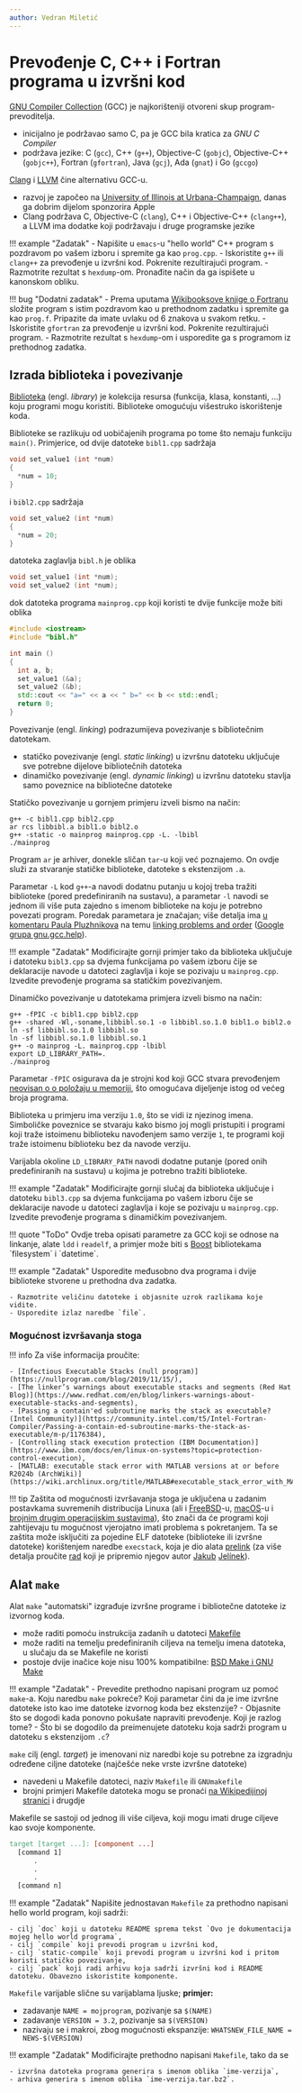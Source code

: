 ```yaml
---
author: Vedran Miletić
---
```


# Prevođenje C, C++ i Fortran programa u izvršni kod

[GNU Compiler Collection](https://en.wikipedia.org/wiki/GNU_Compiler_Collection) (GCC) je najkorišteniji otvoreni skup program-prevoditelja.

- inicijalno je podržavao samo C, pa je GCC bila kratica za *GNU C Compiler*
- podržava jezike: C (`gcc`), C++ (`g++`), Objective-C (`gobjc`), Objective-C++ (`gobjc++`), Fortran (`gfortran`), Java (`gcj`), Ada (`gnat`) i Go (`gccgo`)

[Clang](https://en.wikipedia.org/wiki/Clang) i [LLVM](https://en.wikipedia.org/wiki/LLVM) čine alternativu GCC-u.

- razvoj je započeo na [University of Illinois at Urbana-Champaign](https://illinois.edu/), danas ga dobrim dijelom sponzorira Apple
- Clang podržava C, Objective-C (`clang`), C++ i Objective-C++ (`clang++`), a LLVM ima dodatke koji podržavaju i druge programske jezike

!!! example "Zadatak"
    - Napišite u `emacs`-u "hello world" C++ program s pozdravom po vašem izboru i spremite ga kao `prog.cpp`.
    - Iskoristite `g++` ili `clang++` za prevođenje u izvršni kod. Pokrenite rezultirajući program.
    - Razmotrite rezultat s `hexdump`-om. Pronađite način da ga ispišete u kanonskom obliku.

!!! bug "Dodatni zadatak"
    - Prema uputama [Wikibooksove knjige o Fortranu](https://en.wikibooks.org/wiki/Fortran/Hello_world) složite program s istim pozdravom kao u prethodnom zadatku i spremite ga kao `prog.f`. Pripazite da imate uvlaku od 6 znakova u svakom retku.
    - Iskoristite `gfortran` za prevođenje u izvršni kod. Pokrenite rezultirajući program.
    - Razmotrite rezultat s `hexdump`-om i usporedite ga s programom iz prethodnog zadatka.

## Izrada biblioteka i povezivanje

[Biblioteka](https://en.wikipedia.org/wiki/Library_(computing)) (engl. *library*) je kolekcija resursa (funkcija, klasa, konstanti, ...) koju programi mogu koristiti. Biblioteke omogućuju višestruko iskorištenje koda.

Biblioteke se razlikuju od uobičajenih programa po tome što nemaju funkciju `main()`. Primjerice, od dvije datoteke `bibl1.cpp` sadržaja

``` c++
void set_value1 (int *num)
{
  *num = 10;
}
```

i `bibl2.cpp` sadržaja

``` c++
void set_value2 (int *num)
{
  *num = 20;
}
```

datoteka zaglavlja `bibl.h` je oblika

``` c++
void set_value1 (int *num);
void set_value2 (int *num);
```

dok datoteka programa `mainprog.cpp` koji koristi te dvije funkcije može biti oblika

``` c++
#include <iostream>
#include "bibl.h"

int main ()
{
  int a, b;
  set_value1 (&a);
  set_value2 (&b);
  std::cout << "a=" << a << " b=" << b << std::endl;
  return 0;
}
```

Povezivanje (engl. *linking*) podrazumijeva povezivanje s bibliotečnim datotekam.

- statičko povezivanje (engl. *static linking*) u izvršnu datoteku uključuje sve potrebne dijelove bibliotečnih datoteka
- dinamičko povezivanje (engl. *dynamic linking*) u izvršnu datoteku stavlja samo poveznice na bibliotečne datoteke

Statičko povezivanje u gornjem primjeru izveli bismo na način:

``` shell
g++ -c bibl1.cpp bibl2.cpp
ar rcs libbibl.a bibl1.o bibl2.o
g++ -static -o mainprog mainprog.cpp -L. -lbibl
./mainprog
```

Program `ar` je arhiver, donekle sličan `tar`-u koji već poznajemo. On ovdje služi za stvaranje statičke biblioteke, datoteke s ekstenzijom `.a`.

Parametar `-L` kod `g++`-a navodi dodatnu putanju u kojoj treba tražiti biblioteke (pored predefiniranih na sustavu), a parametar `-l` navodi se jednom ili više puta zajedno s imenom biblioteke na koju je potrebno povezati program. Poredak parametara je značajan; više detalja ima [u komentaru Paula Pluzhnikova](https://groups.google.com/g/gnu.gcc.help/c/muvgXVAU6l0/m/fVpqbXYp7cEJ) na temu [linking problems and order](https://groups.google.com/g/gnu.gcc.help/c/muvgXVAU6l0/m/soh5AV77U3gJ) ([Google grupa gnu.gcc.help](https://groups.google.com/g/gnu.gcc.help/)).

!!! example "Zadatak"
    Modificirajte gornji primjer tako da biblioteka uključuje i datoteku `bibl3.cpp` sa dvjema funkcijama po vašem izboru čije se deklaracije navode u datoteci zaglavlja i koje se pozivaju u `mainprog.cpp`. Izvedite prevođenje programa sa statičkim povezivanjem.

Dinamičko povezivanje u datotekama primjera izveli bismo na način:

``` shell
g++ -fPIC -c bibl1.cpp bibl2.cpp
g++ -shared -Wl,-soname,libbibl.so.1 -o libbibl.so.1.0 bibl1.o bibl2.o
ln -sf libbibl.so.1.0 libbibl.so
ln -sf libbibl.so.1.0 libbibl.so.1
g++ -o mainprog -L. mainprog.cpp -lbibl
export LD_LIBRARY_PATH=.
./mainprog
```

Parametar `-fPIC` osigurava da je strojni kod koji GCC stvara prevođenjem [neovisan o o položaju u memoriji](https://en.wikipedia.org/wiki/Position-independent_code), što omogućava dijeljenje istog od većeg broja programa.

Biblioteka u primjeru ima verziju `1.0`, što se vidi iz njezinog imena. Simboličke poveznice se stvaraju kako bismo joj mogli pristupiti i programi koji traže istoimenu biblioteku navođenjem samo verzije `1`, te programi koji traže istoimenu biblioteku bez da navode verziju.

Varijabla okoline `LD_LIBRARY_PATH` navodi dodatne putanje (pored onih predefiniranih na sustavu) u kojima je potrebno tražiti biblioteke.

!!! example "Zadatak"
    Modificirajte gornji slučaj da biblioteka uključuje i datoteku `bibl3.cpp` sa dvjema funkcijama po vašem izboru čije se deklaracije navode u datoteci zaglavlja i koje se pozivaju u `mainprog.cpp`. Izvedite prevođenje programa s dinamičkim povezivanjem.

!!! quote "ToDo"
    Ovdje treba opisati parametre za GCC koji se odnose na linkanje, alate `ldd` i `readelf`, a primjer može biti s [Boost](https://en.wikipedia.org/wiki/Boost_(C++_libraries)) bibliotekama `filesystem` i `datetime`.

!!! example "Zadatak"
    Usporedite međusobno dva programa i dvije biblioteke stvorene u prethodna dva zadatka.

    - Razmotrite veličinu datoteke i objasnite uzrok razlikama koje vidite.
    - Usporedite izlaz naredbe `file`.

### Mogućnost izvršavanja stoga

!!! info
    Za više informacija proučite:

    - [Infectious Executable Stacks (null program)](https://nullprogram.com/blog/2019/11/15/),
    - [The linker’s warnings about executable stacks and segments (Red Hat Blog)](https://www.redhat.com/en/blog/linkers-warnings-about-executable-stacks-and-segments),
    - [Passing a contain'ed subroutine marks the stack as executable? (Intel Community)](https://community.intel.com/t5/Intel-Fortran-Compiler/Passing-a-contain-ed-subroutine-marks-the-stack-as-executable/m-p/1176384),
    - [Controlling stack execution protection (IBM Documentation)](https://www.ibm.com/docs/en/linux-on-systems?topic=protection-control-execution),
    - [MATLAB: executable stack error with MATLAB versions at or before R2024b (ArchWiki)](https://wiki.archlinux.org/title/MATLAB#executable_stack_error_with_MATLAB_versions_at_or_before_R2024b).

!!! tip
    Zaštita od mogućnosti izvršavanja stoga je uključena u zadanim postavkama suvremenih distribucija Linuxa (ali i [FreeBSD](https://forums.freebsd.org/threads/stack-protector-pax-for-freebsd.36927/)-u, [macOS](https://craftware.xyz/tips/Stack-exec.html)-u i [brojnim drugim operacijskim sustavima](https://en.wikipedia.org/wiki/Executable-space_protection)), što znači da će programi koji zahtijevaju tu mogućnost vjerojatno imati problema s pokretanjem. Ta se zaštita može isključiti za pojedine ELF datoteke (biblioteke ili izvršne datoteke) korištenjem naredbe `execstack`, koja je dio alata [prelink](https://people.redhat.com/jakub/prelink/) (za više detalja proučite [rad](https://people.redhat.com/jakub/prelink.pdf) koji je pripremio njegov autor [Jakub](https://fedoraproject.org/wiki/JakubJelinek) [Jelínek](https://developers.redhat.com/author/jakub-jelinek)).

## Alat `make`

Alat `make` "automatski" izgrađuje izvršne programe i bibliotečne datoteke iz izvornog koda.

- može raditi pomoću instrukcija zadanih u datoteci [Makefile](https://en.wikipedia.org/wiki/Make_(software)#Makefiles)
- može raditi na temelju predefiniranih ciljeva na temelju imena datoteka, u slučaju da se Makefile ne koristi
- postoje dvije inačice koje nisu 100% kompatibilne: [BSD Make i GNU Make](https://en.wikipedia.org/wiki/Make_(software)#Modern_versions)

!!! example "Zadatak"
    - Prevedite prethodno napisani program uz pomoć `make`-a. Koju naredbu `make` pokreće? Koji parametar čini da je ime izvršne datoteke isto kao ime datoteke izvornog koda bez ekstenzije?
    - Objasnite što se dogodi kada ponovno pokušate napraviti prevođenje. Koji je razlog tome?
    - Što bi se dogodilo da preimenujete datoteku koja sadrži program u datoteku s ekstenzijom `.c`?

`make` cilj (engl. *target*) je imenovani niz naredbi koje su potrebne za izgradnju određene ciljne datoteke (najčešće neke vrste izvršne datoteke)

- navedeni u Makefile datoteci, naziv `Makefile` ili `GNUmakefile`
- brojni primjeri Makefile datoteka mogu se pronaći [na Wikipedijinoj stranici](https://en.wikipedia.org/wiki/Make_(software)#Example_makefiles) i drugdje

Makefile se sastoji od jednog ili više ciljeva, koji mogu imati druge ciljeve kao svoje komponente.

``` makefile
target [target ...]: [component ...]
  [command 1]
      .
      .
      .
  [command n]
```

!!! example "Zadatak"
    Napišite jednostavan `Makefile` za prethodno napisani hello world program, koji sadrži:

    - cilj `doc` koji u datoteku README sprema tekst `Ovo je dokumentacija mojeg hello world programa`,
    - cilj `compile` koji prevodi program u izvršni kod,
    - cilj `static-compile` koji prevodi program u izvršni kod i pritom koristi statičko povezivanje,
    - cilj `pack` koji radi arhivu koja sadrži izvršni kod i README datoteku. Obavezno iskoristite komponente.

`Makefile` varijable slične su varijablama ljuske; **primjer:**

- zadavanje `NAME = mojprogram`, pozivanje sa `$(NAME)`
- zadavanje `VERSION = 3.2`, pozivanje sa `$(VERSION)`
- nazivaju se i makroi, zbog mogućnosti ekspanzije: `WHATSNEW_FILE_NAME = NEWS-$(VERSION)`

!!! example "Zadatak"
    Modificirajte prethodno napisani `Makefile`, tako da se

    - izvršna datoteka programa generira s imenom oblika `ime-verzija`,
    - arhiva generira s imenom oblika `ime-verzija.tar.bz2`.
